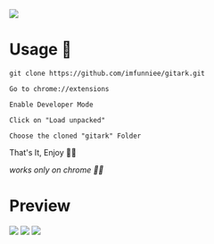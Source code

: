 <img src="https://raw.githubusercontent.com/imfunniee/gitark/master/assets/top.png">

# Usage 🤔

```
git clone https://github.com/imfunniee/gitark.git
```

```
Go to chrome://extensions
```

```
Enable Developer Mode
```

```
Click on "Load unpacked"
```

```
Choose the cloned "gitark" Folder
```

That's It, Enjoy 👀🔥

*works only on chrome 🤷‍♀️*



# Preview
<img src="https://raw.githubusercontent.com/imfunniee/gitark/master/assets/preview/home.PNG">
<img src="https://raw.githubusercontent.com/imfunniee/gitark/master/assets/preview/imfunny.PNG">
<img src="https://raw.githubusercontent.com/imfunniee/gitark/master/assets/preview/github.PNG">

